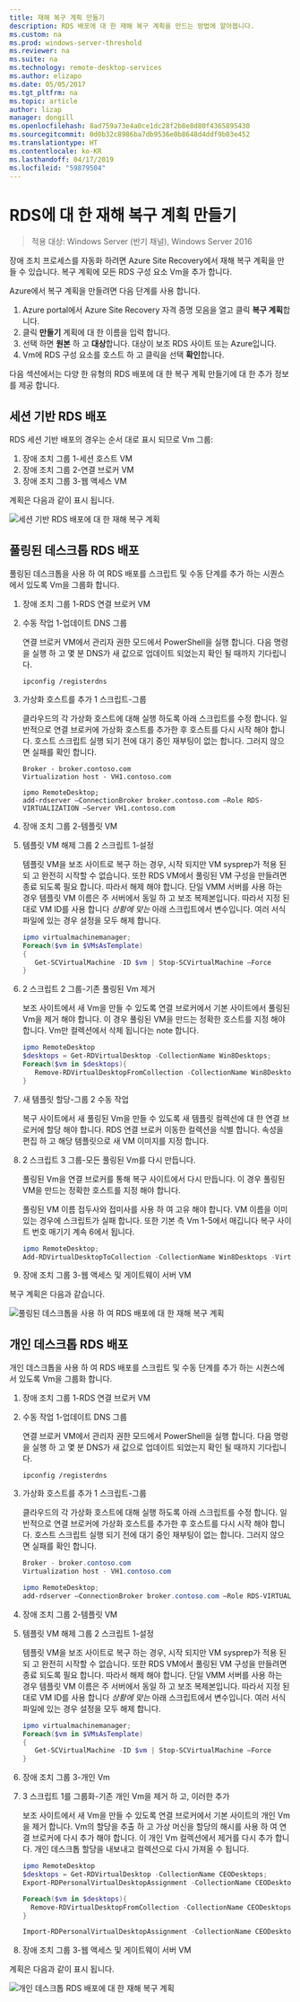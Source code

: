 ```yaml
---
title: 재해 복구 계획 만들기
description: RDS 배포에 대 한 재해 복구 계획을 만드는 방법에 알아봅니다.
ms.custom: na
ms.prod: windows-server-threshold
ms.reviewer: na
ms.suite: na
ms.technology: remote-desktop-services
ms.author: elizapo
ms.date: 05/05/2017
ms.tgt_pltfrm: na
ms.topic: article
author: lizap
manager: dongill
ms.openlocfilehash: 8ad759a73e4a0ce1dc28f2b8e8d80f4365895430
ms.sourcegitcommit: 0d0b32c8986ba7db9536e0b8648d4ddf9b03e452
ms.translationtype: HT
ms.contentlocale: ko-KR
ms.lasthandoff: 04/17/2019
ms.locfileid: "59879504"
---
```

# <a name="create-your-disaster-recovery-plan-for-rds"></a>RDS에 대 한 재해 복구 계획 만들기

>적용 대상: Windows Server (반기 채널), Windows Server 2016

장애 조치 프로세스를 자동화 하려면 Azure Site Recovery에서 재해 복구 계획을 만들 수 있습니다. 복구 계획에 모든 RDS 구성 요소 Vm을 추가 합니다.

Azure에서 복구 계획을 만들려면 다음 단계를 사용 합니다.

1. Azure portal에서 Azure Site Recovery 자격 증명 모음을 열고 클릭 **복구 계획**합니다.
2. 클릭 **만들기** 계획에 대 한 이름을 입력 합니다.
3. 선택 하면 **원본** 하 고 **대상**합니다. 대상이 보조 RDS 사이트 또는 Azure입니다.
4. Vm에 RDS 구성 요소를 호스트 하 고 클릭을 선택 **확인**합니다.

다음 섹션에서는 다양 한 유형의 RDS 배포에 대 한 복구 계획 만들기에 대 한 추가 정보를 제공 합니다.

## <a name="sessions-based-rds-deployment"></a>세션 기반 RDS 배포

RDS 세션 기반 배포의 경우는 순서 대로 표시 되므로 Vm 그룹:

1. 장애 조치 그룹 1-세션 호스트 VM
2. 장애 조치 그룹 2-연결 브로커 VM
3. 장애 조치 그룹 3-웹 액세스 VM

계획은 다음과 같이 표시 됩니다. 

![세션 기반 RDS 배포에 대 한 재해 복구 계획](media/rds-asr-session-drplan.png)

## <a name="pooled-desktops-rds-deployment"></a>풀링된 데스크톱 RDS 배포

풀링된 데스크톱을 사용 하 여 RDS 배포를 스크립트 및 수동 단계를 추가 하는 시퀀스에서 있도록 Vm을 그룹화 합니다.

1. 장애 조치 그룹 1-RDS 연결 브로커 VM
2. 수동 작업 1-업데이트 DNS 그룹

   연결 브로커 VM에서 관리자 권한 모드에서 PowerShell을 실행 합니다. 다음 명령을 실행 하 고 몇 분 DNS가 새 값으로 업데이트 되었는지 확인 될 때까지 기다립니다.

   ```
   ipconfig /registerdns
   ```
3. 가상화 호스트를 추가 1 스크립트-그룹

   클라우드의 각 가상화 호스트에 대해 실행 하도록 아래 스크립트를 수정 합니다. 일반적으로 연결 브로커에 가상화 호스트를 추가한 후 호스트를 다시 시작 해야 합니다. 호스트 스크립트 실행 되기 전에 대기 중인 재부팅이 없는 합니다. 그러지 않으면 실패를 확인 합니다.

   ```
   Broker - broker.contoso.com
   Virtualization host - VH1.contoso.com

   ipmo RemoteDesktop; 
   add-rdserver –ConnectionBroker broker.contoso.com –Role RDS-VIRTUALIZATION –Server VH1.contoso.com 
   ```
4. 장애 조치 그룹 2-템플릿 VM
5. 템플릿 VM 해제 그룹 2 스크립트 1-설정
   
   템플릿 VM을 보조 사이트로 복구 하는 경우, 시작 되지만 VM sysprep가 적용 된 되 고 완전히 시작할 수 없습니다. 또한 RDS VM에서 풀링된 VM 구성을 만들려면 종료 되도록 필요 합니다. 따라서 해제 해야 합니다. 단일 VMM 서버를 사용 하는 경우 템플릿 VM 이름은 주 서버에서 동일 하 고 보조 복제본입니다. 따라서 지정 된 대로 VM ID를 사용 합니다 *상황에 맞는* 아래 스크립트에서 변수입니다. 여러 서식 파일에 있는 경우 설정을 모두 해제 합니다.

   ```powershell
   ipmo virtualmachinemanager; 
   Foreach($vm in $VMsAsTemplate)
   {
      Get-SCVirtualMachine -ID $vm | Stop-SCVirtualMachine –Force
   } 
   ```
6. 2 스크립트 2 그룹-기존 풀링된 Vm 제거

   보조 사이트에서 새 Vm을 만들 수 있도록 연결 브로커에서 기본 사이트에서 풀링된 Vm을 제거 해야 합니다. 이 경우 풀링된 VM을 만드는 정확한 호스트를 지정 해야 합니다. Vm만 컬렉션에서 삭제 됩니다는 note 합니다.

   ```powershell
   ipmo RemoteDesktop
   $desktops = Get-RDVirtualDesktop -CollectionName Win8Desktops; 
   Foreach($vm in $desktops){
      Remove-RDVirtualDesktopFromCollection -CollectionName Win8Desktops -VirtualDesktopName $vm.VirtualDesktopName –Force
   }
   ```
7. 새 템플릿 할당-그룹 2 수동 작업

   복구 사이트에서 새 풀링된 Vm을 만들 수 있도록 새 템플릿 컬렉션에 대 한 연결 브로커에 할당 해야 합니다. RDS 연결 브로커 이동한 컬렉션을 식별 합니다. 속성을 편집 하 고 해당 템플릿으로 새 VM 이미지를 지정 합니다.
8. 2 스크립트 3 그룹-모든 풀링된 Vm를 다시 만듭니다.

   풀링된 Vm을 연결 브로커를 통해 복구 사이트에서 다시 만듭니다. 이 경우 풀링된 VM을 만드는 정확한 호스트를 지정 해야 합니다.

   풀링된 VM 이름 접두사와 접미사를 사용 하 여 고유 해야 합니다. VM 이름을 이미 있는 경우에 스크립트가 실패 합니다. 또한 기본 측 Vm 1-5에서 매깁니다 복구 사이트 번호 매기기 계속 6에서 됩니다.

   ```powershell
   ipmo RemoteDesktop; 
   Add-RDVirtualDesktopToCollection -CollectionName Win8Desktops -VirtualDesktopAllocation @{"RDVH1.contoso.com" = 1} 
   ```
9. 장애 조치 그룹 3-웹 액세스 및 게이트웨이 서버 VM

복구 계획은 다음과 같습니다.

![풀링된 데스크톱을 사용 하 여 RDS 배포에 대 한 재해 복구 계획](media/rds-asr-pooled-drplan.png)

## <a name="personal-desktops-rds-deployment"></a>개인 데스크톱 RDS 배포

개인 데스크톱을 사용 하 여 RDS 배포를 스크립트 및 수동 단계를 추가 하는 시퀀스에서 있도록 Vm을 그룹화 합니다.

1. 장애 조치 그룹 1-RDS 연결 브로커 VM
2. 수동 작업 1-업데이트 DNS 그룹

   연결 브로커 VM에서 관리자 권한 모드에서 PowerShell을 실행 합니다. 다음 명령을 실행 하 고 몇 분 DNS가 새 값으로 업데이트 되었는지 확인 될 때까지 기다립니다.

   ```
   ipconfig /registerdns
   ```
3. 가상화 호스트를 추가 1 스크립트-그룹
      
   클라우드의 각 가상화 호스트에 대해 실행 하도록 아래 스크립트를 수정 합니다. 일반적으로 연결 브로커에 가상화 호스트를 추가한 후 호스트를 다시 시작 해야 합니다. 호스트 스크립트 실행 되기 전에 대기 중인 재부팅이 없는 합니다. 그러지 않으면 실패를 확인 합니다.

   ```powershell
   Broker - broker.contoso.com
   Virtualization host - VH1.contoso.com

   ipmo RemoteDesktop; 
   add-rdserver –ConnectionBroker broker.contoso.com –Role RDS-VIRTUALIZATION –Server VH1.contoso.com 
   ```
4. 장애 조치 그룹 2-템플릿 VM
5. 템플릿 VM 해제 그룹 2 스크립트 1-설정
   
   템플릿 VM을 보조 사이트로 복구 하는 경우, 시작 되지만 VM sysprep가 적용 된 되 고 완전히 시작할 수 없습니다. 또한 RDS VM에서 풀링된 VM 구성을 만들려면 종료 되도록 필요 합니다. 따라서 해제 해야 합니다. 단일 VMM 서버를 사용 하는 경우 템플릿 VM 이름은 주 서버에서 동일 하 고 보조 복제본입니다. 따라서 지정 된 대로 VM ID를 사용 합니다 *상황에 맞는* 아래 스크립트에서 변수입니다. 여러 서식 파일에 있는 경우 설정을 모두 해제 합니다.

   ```powershell
   ipmo virtualmachinemanager; 
   Foreach($vm in $VMsAsTemplate)
   {
      Get-SCVirtualMachine -ID $vm | Stop-SCVirtualMachine –Force
   } 
   ```
6. 장애 조치 그룹 3-개인 Vm
7. 3 스크립트 1를 그룹화-기존 개인 Vm을 제거 하 고, 이러한 추가

   보조 사이트에서 새 Vm을 만들 수 있도록 연결 브로커에서 기본 사이트의 개인 Vm을 제거 합니다. Vm의 할당을 추출 하 고 가상 머신을 할당의 해시를 사용 하 여 연결 브로커에 다시 추가 해야 합니다. 이 개인 Vm 컬렉션에서 제거를 다시 추가 합니다. 개인 데스크톱 할당을 내보내고 컬렉션으로 다시 가져올 수 됩니다.

   ```powershell
   ipmo RemoteDesktop
   $desktops = Get-RDVirtualDesktop -CollectionName CEODesktops; 
   Export-RDPersonalVirtualDesktopAssignment -CollectionName CEODesktops -Path ./Desktopallocations.txt -ConnectionBroker broker.contoso.com 

   Foreach($vm in $desktops){
     Remove-RDVirtualDesktopFromCollection -CollectionName CEODesktops -VirtualDesktopName $vm.VirtualDesktopName –Force
   }
   
   Import-RDPersonalVirtualDesktopAssignment -CollectionName CEODesktops -Path ./Desktopallocations.txt -ConnectionBroker broker.contoso.com 
   ```
8. 장애 조치 그룹 3-웹 액세스 및 게이트웨이 서버 VM

계획은 다음과 같이 표시 됩니다. 

![개인 데스크톱 RDS 배포에 대 한 재해 복구 계획](media/rds-asr-personal-desktops-drplan.png)
